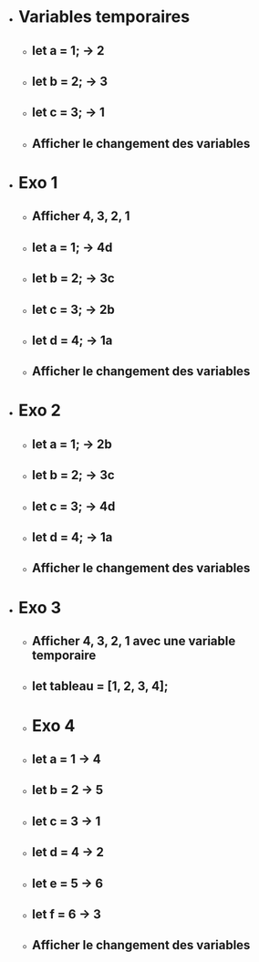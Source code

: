 - # Variables temporaires
    - ## let a = 1; -> 2
    - ## let b = 2; -> 3
    - ## let c = 3; -> 1

    - ## Afficher le changement des variables

- # Exo 1
    - ## Afficher 4, 3, 2, 1
    - ## let a = 1; -> 4d
    - ## let b = 2; -> 3c
    - ## let c = 3; -> 2b
    - ## let d = 4; -> 1a

    - ## Afficher le changement des variables

- #  Exo 2
    - ## let a = 1; -> 2b
    - ## let b = 2; -> 3c
    - ## let c = 3; -> 4d
    - ## let d = 4; -> 1a

    - ## Afficher le changement des variables

- # Exo 3
    - ## Afficher 4, 3, 2, 1 avec une variable temporaire
    - ## let tableau = [1, 2, 3, 4];

    - # Exo 4
    - ## let a = 1 -> 4
    - ## let b = 2 -> 5
    - ## let c = 3 -> 1
    - ## let d = 4 -> 2
    - ## let e = 5 -> 6
    - ## let f = 6 -> 3

    - ## Afficher le changement des variables
